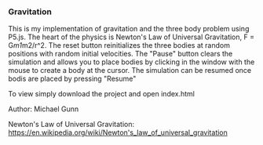 ### Gravitation

This is my implementation of gravitation and the three body problem using P5.js. The heart of the physics is Newton's Law of Universal Gravitation, F = G*m1*m2/r^2. 
The reset button reinitializes the three bodies at random positions with random initial velocities. The "Pause" button clears the simulation and allows you to place bodies by clicking in the window with the mouse to create a body at the cursor. The simulation can be resumed once bodis are placed by pressing "Resume"


To view simply download the project and open index.html

Author: Michael Gunn

Newton's Law of Universal Gravitation: https://en.wikipedia.org/wiki/Newton's_law_of_universal_gravitation

